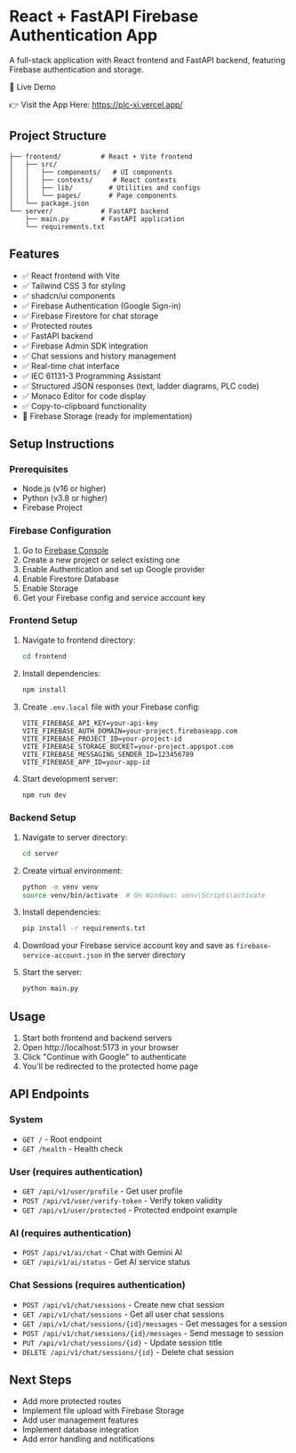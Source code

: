 # React + FastAPI Firebase Authentication App

A full-stack application with React frontend and FastAPI backend, featuring Firebase authentication and storage.

🚀 Live Demo

👉 Visit the App Here: https://plc-xi.vercel.app/

## Project Structure

```
├── frontend/          # React + Vite frontend
│   ├── src/
│   │   ├── components/   # UI components
│   │   ├── contexts/     # React contexts
│   │   ├── lib/         # Utilities and configs
│   │   └── pages/       # Page components
│   └── package.json
└── server/            # FastAPI backend
    ├── main.py        # FastAPI application
    └── requirements.txt
```

## Features

- ✅ React frontend with Vite
- ✅ Tailwind CSS 3 for styling
- ✅ shadcn/ui components
- ✅ Firebase Authentication (Google Sign-in)
- ✅ Firebase Firestore for chat storage
- ✅ Protected routes
- ✅ FastAPI backend
- ✅ Firebase Admin SDK integration
- ✅ Chat sessions and history management
- ✅ Real-time chat interface
- ✅ IEC 61131-3 Programming Assistant
- ✅ Structured JSON responses (text, ladder diagrams, PLC code)
- ✅ Monaco Editor for code display
- ✅ Copy-to-clipboard functionality
- 🔄 Firebase Storage (ready for implementation)

## Setup Instructions

### Prerequisites

- Node.js (v16 or higher)
- Python (v3.8 or higher)
- Firebase Project

### Firebase Configuration

1. Go to [Firebase Console](https://console.firebase.google.com/)
2. Create a new project or select existing one
3. Enable Authentication and set up Google provider
4. Enable Firestore Database
5. Enable Storage
5. Get your Firebase config and service account key

### Frontend Setup

1. Navigate to frontend directory:
   ```bash
   cd frontend
   ```

2. Install dependencies:
   ```bash
   npm install
   ```

3. Create `.env.local` file with your Firebase config:
   ```
   VITE_FIREBASE_API_KEY=your-api-key
   VITE_FIREBASE_AUTH_DOMAIN=your-project.firebaseapp.com
   VITE_FIREBASE_PROJECT_ID=your-project-id
   VITE_FIREBASE_STORAGE_BUCKET=your-project.appspot.com
   VITE_FIREBASE_MESSAGING_SENDER_ID=123456789
   VITE_FIREBASE_APP_ID=your-app-id
   ```

4. Start development server:
   ```bash
   npm run dev
   ```

### Backend Setup

1. Navigate to server directory:
   ```bash
   cd server
   ```

2. Create virtual environment:
   ```bash
   python -m venv venv
   source venv/bin/activate  # On Windows: venv\Scripts\activate
   ```

3. Install dependencies:
   ```bash
   pip install -r requirements.txt
   ```

4. Download your Firebase service account key and save as `firebase-service-account.json` in the server directory

5. Start the server:
   ```bash
   python main.py
   ```

## Usage

1. Start both frontend and backend servers
2. Open http://localhost:5173 in your browser
3. Click "Continue with Google" to authenticate
4. You'll be redirected to the protected home page

## API Endpoints

### System
- `GET /` - Root endpoint
- `GET /health` - Health check

### User (requires authentication)
- `GET /api/v1/user/profile` - Get user profile
- `POST /api/v1/user/verify-token` - Verify token validity
- `GET /api/v1/user/protected` - Protected endpoint example

### AI (requires authentication)
- `POST /api/v1/ai/chat` - Chat with Gemini AI
- `GET /api/v1/ai/status` - Get AI service status

### Chat Sessions (requires authentication)
- `POST /api/v1/chat/sessions` - Create new chat session
- `GET /api/v1/chat/sessions` - Get all user chat sessions
- `GET /api/v1/chat/sessions/{id}/messages` - Get messages for a session
- `POST /api/v1/chat/sessions/{id}/messages` - Send message to session
- `PUT /api/v1/chat/sessions/{id}` - Update session title
- `DELETE /api/v1/chat/sessions/{id}` - Delete chat session

## Next Steps

- Add more protected routes
- Implement file upload with Firebase Storage
- Add user management features
- Implement database integration
- Add error handling and notifications
